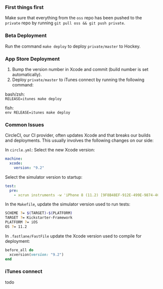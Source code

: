 ### First things first

Make sure that everything from the `oss` repo has been pushed to the `private` repo by running `git pull oss && git push private`.

### Beta Deployment

Run the command `make deploy` to deploy `private/master` to Hockey.

### App Store Deployment

1. Bump the version number in Xcode and commit (build number is set automatically).
2. Deploy `private/master` to iTunes connect by running the following command:

bash/zsh:  
`RELEASE=itunes make deploy`

fish:  
`env RELEASE=itunes make deploy`

### Common Issues

CircleCI, our CI provider, often updates Xcode and that breaks our builds and deployments. This usually involves the following changes on our side:

In `circle.yml`:
Select the new Xcode version:
```yaml
machine:
  xcode:
    version: "9.2"
```

Select the simulator version to startup:
```yaml
test:
  pre:
    - xcrun instruments -w 'iPhone 8 (11.2) [9F8B48EF-912E-499E-9874-4CCF692178B3]' || true
```

In the `Makefile`, update the simulator version used to run tests:
```bash
SCHEME ?= $(TARGET)-$(PLATFORM)
TARGET ?= Kickstarter-Framework
PLATFORM ?= iOS
OS ?= 11.2
```

In `.fastlane/FastFile` update the Xcode version used to compile for deployment:
```ruby
before_all do
  xcversion(version: "9.2")
end
```

### iTunes connect

todo
